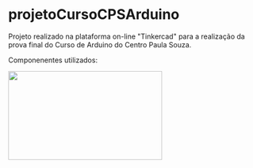 # projetoCursoCPSArduino
Projeto realizado na plataforma on-line "Tinkercad" para a realização da prova final do Curso de Arduino do Centro Paula Souza.

Componenentes utilizados:

<img src="C:\Users\User\Desktop\tinker.png" width="310" height="180"> 
